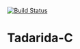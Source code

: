 [![Build Status](https://travis-ci.org/YvesBas/Tadarida-C.svg)](https://travis-ci.org/YvesBas/Tadarida-C)

# Tadarida-C
